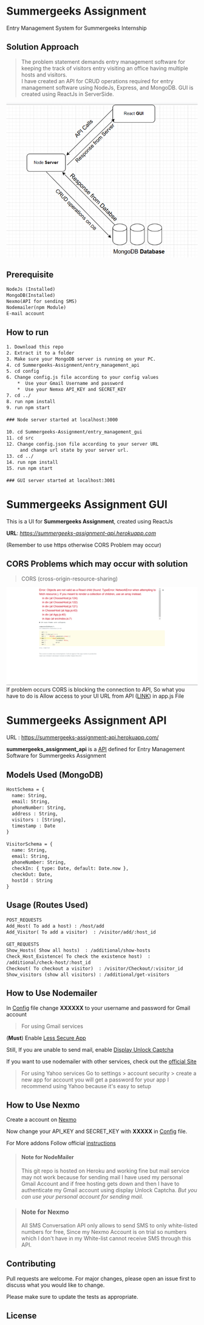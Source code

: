 # Summergeeks Assignment
Entry Management System for Summergeeks Internship

## Solution Approach
> The problem statement demands entry management software for keeping the track of visitors entry visiting an office having multiple hosts and visitors.\
>I have created an API for CRUD operations required for entry management software using NodeJs, Express, and MongoDB.
GUI is created using ReactJs in ServerSide.

![Image](https://github.com/thesid01/Summergeeks-Assignment/blob/master/entry_management_api/Design.png)


## Prerequisite
```
NodeJs (Installed)
MongoDB(Installed)
Nexmo(API for sending SMS)
Nodemailer(npm Module)
E-mail account
```

## How to run
```
1. Download this repo
2. Extract it to a folder
3. Make sure your MongoDB server is running on your PC.
4. cd Summergeeks-Assignment/entry_management_api
5. cd config
6. Change config.js file according to your config values
    *  Use your Gmail Username and password
    *  Use your Nemxo API_KEY and SECRET_KEY
7. cd ../
8. run npm install
9. run npm start

### Node server started at localhost:3000

10. cd Summergeeks-Assignment/entry_management_gui
11. cd src
12. Change config.json file according to your server URL 
     and change url state by your server url.
13. cd ../
14. run npm install
15. run npm start

### GUI server started at localhost:3001

```

 # Summergeeks Assignment GUI

This is a UI for **Summergeeks Assignment**, created using ReactJs

**URL**: *https://summergeeks-assignment-api.herokuapp.com*

(Remember to use https otherwise CORS Problem may occur)


## CORS Problems which may occur with solution
>CORS (cross-origin-resource-sharing)

![Image](https://github.com/thesid01/Summergeeks-Assignment/blob/master/entry_management_gui/cors-errorpng.png) 
If problem occurs CORS is blocking the connection to API, So what you have to do is Allow access to your UI URL from API ([LINK](https://github.com/thesid01/summergeeks_assignment_api)) in app.js File


# Summergeeks Assignment API
URL : https://summergeeks-assignment-api.herokuapp.com/

**summergeeks_assignment_api** is a [API](https://summergeeks-assignment-api.herokuapp.com/) defined for Entry Management Software for Summergeeks Assignment


## Models Used (MongoDB)

```
HostSchema = {
  name: String,
  email: String,
  phoneNumber: String,
  address : String,
  visitors : [String],
  timestamp : Date
}

VisitorSchema = {
  name: String,
  email: String,
  phoneNumber: String,
  checkIn: { type: Date, default: Date.now },
  checkOut: Date,
  hostId : String
}
```

## Usage (Routes Used)

```
POST_REQUESTS
Add_Host( To add a host) : /host/add
Add_Visitor( To add a visitor)  : /visitor/add/:host_id

GET_REQUESTS
Show_Hosts( Show all hosts)  : /additional/show-hosts
Check_Host_Existence( To check the existence host)  : /additional/check-host/:host_id 
Checkout( To checkout a visitor)  : /visitor/Checkout/:visitor_id
Show_visitors (show all visitors) : /additional/get-visitors
```

## How to Use Nodemailer
In [Config](https://github.com/thesid01/Summergeeks-Assignment/blob/master/entry_management_api/config/config.js) file change **XXXXXX** to your username and password for Gmail account

>For using Gmail services 

(**Must**) Enable [Less Secure App](https://myaccount.google.com/lesssecureapps?pli=1)

Still, If you are unable to send mail, enable [Display Unlock Captcha](https://accounts.google.com/DisplayUnlockCaptcha)

If you want to use nodemailer with other services, check out the [official Site](https://nodemailer.com/usage/)

>For using Yahoo services 
Go to settings > account security > create a new app for account you will get a password for your app
I recommend using Yahoo because it's easy to setup

## How to Use Nexmo

Create a account on [Nexmo](https://www.nexmo.com/)

Now change your API_KEY and SECRET_KEY with **XXXXX** in  [Config](https://github.com/thesid01/Summergeeks-Assignment/blob/master/entry_management_api/config/config.js)  file.

For More addons Follow official [instructions](https://developer.nexmo.com/documentation)


>#### Note for NodeMailer
>This git repo is hosted on Heroku and working fine but mail service may not work because for sending mail I have used my personal Gmail Account and if free hosting gets down and then I have to authenticate my Gmail account using display Unlock Captcha. *But you can use your personal account for sending mail.*


>### Note for Nexmo
>All SMS Conversation API only allows to send SMS to only white-listed numbers for free, Since my Nexmo Account is on trial so numbers which I don't have in my White-list cannot receive SMS through this API.

## Contributing
Pull requests are welcome. For major changes, please open an issue first to discuss what you would like to change.

Please make sure to update the tests as appropriate.

## License

